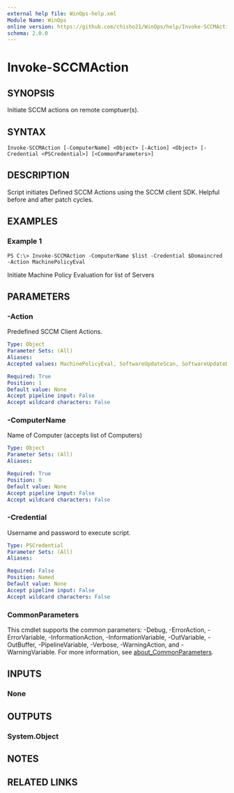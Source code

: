 ```yaml
---
external help file: WinOps-help.xml
Module Name: WinOps
online version: https://github.com/chisho21/WinOps/help/Invoke-SCCMAction.md
schema: 2.0.0
---
```


# Invoke-SCCMAction

## SYNOPSIS
Initiate SCCM actions on remote comptuer(s).

## SYNTAX

```
Invoke-SCCMAction [-ComputerName] <Object> [-Action] <Object> [-Credential <PSCredential>] [<CommonParameters>]
```

## DESCRIPTION
Script initiates Defined SCCM Actions using the SCCM client SDK.
Helpful before and after patch cycles.

## EXAMPLES

### Example 1
```
PS C:\> Invoke-SCCMAction -ComputerName $list -Credential $Domaincred -Action MachinePolicyEval

```

Initiate Machine Policy Evaluation for list of Servers

## PARAMETERS

### -Action
Predefined SCCM Client Actions.

```yaml
Type: Object
Parameter Sets: (All)
Aliases:
Accepted values: MachinePolicyEval, SoftwareUpdateScan, SoftwareUpdateDeploymentEval, ApplicationDeploymentEval

Required: True
Position: 1
Default value: None
Accept pipeline input: False
Accept wildcard characters: False
```

### -ComputerName
Name of Computer (accepts list of Computers)

```yaml
Type: Object
Parameter Sets: (All)
Aliases:

Required: True
Position: 0
Default value: None
Accept pipeline input: False
Accept wildcard characters: False
```

### -Credential
Username and password to execute script.

```yaml
Type: PSCredential
Parameter Sets: (All)
Aliases:

Required: False
Position: Named
Default value: None
Accept pipeline input: False
Accept wildcard characters: False
```

### CommonParameters
This cmdlet supports the common parameters: -Debug, -ErrorAction, -ErrorVariable, -InformationAction, -InformationVariable, -OutVariable, -OutBuffer, -PipelineVariable, -Verbose, -WarningAction, and -WarningVariable. For more information, see [about_CommonParameters](http://go.microsoft.com/fwlink/?LinkID=113216).

## INPUTS

### None
## OUTPUTS

### System.Object
## NOTES

## RELATED LINKS

